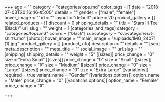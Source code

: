 +++
age = ""
category = "categories/tops.md"
color_tags = []
date = "2018-07-03T20:16:46-05:00"
details = ""
gender = ["male", "female"]
hover_image = ""
id = ""
layout = "default"
price = 20
product_gallery = []
related_products = []
discount = 0
shipping_details = ""
title = "Stars III Tee (Black)"
url_slug = ""
weight = 1
[categories_and_tags]
category = "categories/tops.md"
colors = ["black"]
subcategory = "subcategories/t-shirts.md"
[photos]
hover_image = ""
main_image = "/uploads/IMG_24071 (1).jpg"
product_gallery = []
[product_info]
description = ""
details = ""
[seo]
meta_description = ""
meta_title = ""
social_image = ""
url_slug = ""
[shipping]
shipping_details = ""
weight = "5"
[[sizes]]
price_change = "0"
size = "Extra Small"
[[sizes]]
price_change = "0"
size = "Small"
[[sizes]]
price_change = "0"
size = "Medium"
[[sizes]]
price_change = "0"
size = "Large"
[[sizes]]
price_change = "0"
size = "Extra Large"
[[variations]]
required = true
variant_name = "Gender"
[[variations.options]]
option_name = "Male"
price_change = "0"
[[variations.options]]
option_name = "Female"
price_change = "0"

+++
